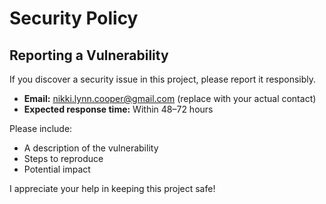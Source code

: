 # Security Policy

## Reporting a Vulnerability

If you discover a security issue in this project, please report it responsibly.

- **Email:** nikki.lynn.cooper@gmail.com (replace with your actual contact)
- **Expected response time:** Within 48–72 hours

Please include:
- A description of the vulnerability
- Steps to reproduce
- Potential impact

I appreciate your help in keeping this project safe!
